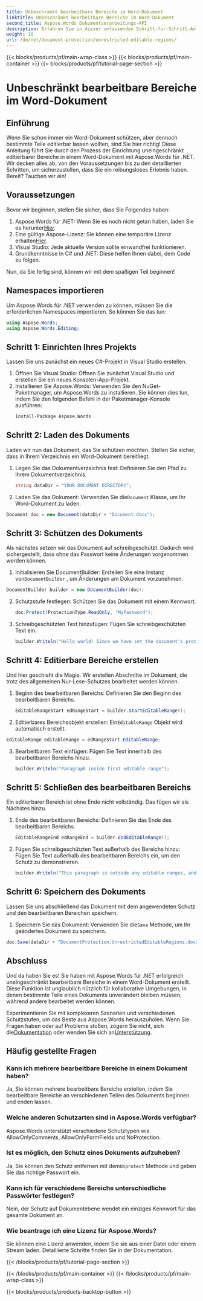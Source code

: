 ```yaml
---
title: Unbeschränkt bearbeitbare Bereiche im Word-Dokument
linktitle: Unbeschränkt bearbeitbare Bereiche im Word-Dokument
second_title: Aspose.Words Dokumentverarbeitungs-API
description: Erfahren Sie in dieser umfassenden Schritt-für-Schritt-Anleitung, wie Sie mit Aspose.Words für .NET uneingeschränkt bearbeitbare Bereiche in einem Word-Dokument erstellen.
weight: 10
url: /de/net/document-protection/unrestricted-editable-regions/
---
```


{{< blocks/products/pf/main-wrap-class >}}
{{< blocks/products/pf/main-container >}}
{{< blocks/products/pf/tutorial-page-section >}}

# Unbeschränkt bearbeitbare Bereiche im Word-Dokument

## Einführung

Wenn Sie schon immer ein Word-Dokument schützen, aber dennoch bestimmte Teile editierbar lassen wollten, sind Sie hier richtig! Diese Anleitung führt Sie durch den Prozess der Einrichtung uneingeschränkt editierbarer Bereiche in einem Word-Dokument mit Aspose.Words für .NET. Wir decken alles ab, von den Voraussetzungen bis zu den detaillierten Schritten, um sicherzustellen, dass Sie ein reibungsloses Erlebnis haben. Bereit? Tauchen wir ein!

## Voraussetzungen

Bevor wir beginnen, stellen Sie sicher, dass Sie Folgendes haben:

1.  Aspose.Words für .NET: Wenn Sie es noch nicht getan haben, laden Sie es herunter[Hier](https://releases.aspose.com/words/net/).
2. Eine gültige Aspose-Lizenz: Sie können eine temporäre Lizenz erhalten[Hier](https://purchase.aspose.com/temporary-license/).
3. Visual Studio: Jede aktuelle Version sollte einwandfrei funktionieren.
4. Grundkenntnisse in C# und .NET: Diese helfen Ihnen dabei, dem Code zu folgen.

Nun, da Sie fertig sind, können wir mit dem spaßigen Teil beginnen!

## Namespaces importieren

Um Aspose.Words für .NET verwenden zu können, müssen Sie die erforderlichen Namespaces importieren. So können Sie das tun:

```csharp
using Aspose.Words;
using Aspose.Words.Editing;
```

## Schritt 1: Einrichten Ihres Projekts

Lassen Sie uns zunächst ein neues C#-Projekt in Visual Studio erstellen.

1. Öffnen Sie Visual Studio: Öffnen Sie zunächst Visual Studio und erstellen Sie ein neues Konsolen-App-Projekt.
2. Installieren Sie Aspose.Words: Verwenden Sie den NuGet-Paketmanager, um Aspose.Words zu installieren. Sie können dies tun, indem Sie den folgenden Befehl in der Paketmanager-Konsole ausführen:
   ```sh
   Install-Package Aspose.Words
   ```

## Schritt 2: Laden des Dokuments

Laden wir nun das Dokument, das Sie schützen möchten. Stellen Sie sicher, dass in Ihrem Verzeichnis ein Word-Dokument bereitliegt.

1. Legen Sie das Dokumentverzeichnis fest: Definieren Sie den Pfad zu Ihrem Dokumentverzeichnis.
   ```csharp
   string dataDir = "YOUR DOCUMENT DIRECTORY";
   ```
2.  Laden Sie das Dokument: Verwenden Sie die`Document` Klasse, um Ihr Word-Dokument zu laden.
   ```csharp
   Document doc = new Document(dataDir + "Document.docx");
   ```

## Schritt 3: Schützen des Dokuments

Als nächstes setzen wir das Dokument auf schreibgeschützt. Dadurch wird sichergestellt, dass ohne das Passwort keine Änderungen vorgenommen werden können.

1.  Initialisieren Sie DocumentBuilder: Erstellen Sie eine Instanz von`DocumentBuilder` , um Änderungen am Dokument vorzunehmen.
   ```csharp
   DocumentBuilder builder = new DocumentBuilder(doc);
   ```
2. Schutzstufe festlegen: Schützen Sie das Dokument mit einem Kennwort.
   ```csharp
   doc.Protect(ProtectionType.ReadOnly, "MyPassword");
   ```
3. Schreibgeschützten Text hinzufügen: Fügen Sie schreibgeschützten Text ein.
   ```csharp
   builder.Writeln("Hello world! Since we have set the document's protection level to read-only, we cannot edit this paragraph without the password.");
   ```

## Schritt 4: Editierbare Bereiche erstellen

Und hier geschieht die Magie. Wir erstellen Abschnitte im Dokument, die trotz des allgemeinen Nur-Lese-Schutzes bearbeitet werden können.

1. Beginn des bearbeitbaren Bereichs: Definieren Sie den Beginn des bearbeitbaren Bereichs.
   ```csharp
   EditableRangeStart edRangeStart = builder.StartEditableRange();
   ```
2.  Editierbares Bereichsobjekt erstellen: Ein`EditableRange` Objekt wird automatisch erstellt.
   ```csharp
   EditableRange editableRange = edRangeStart.EditableRange;
   ```
3. Bearbeitbaren Text einfügen: Fügen Sie Text innerhalb des bearbeitbaren Bereichs hinzu.
   ```csharp
   builder.Writeln("Paragraph inside first editable range");
   ```

## Schritt 5: Schließen des bearbeitbaren Bereichs

Ein editierbarer Bereich ist ohne Ende nicht vollständig. Das fügen wir als Nächstes hinzu.

1. Ende des bearbeitbaren Bereichs: Definieren Sie das Ende des bearbeitbaren Bereichs.
   ```csharp
   EditableRangeEnd edRangeEnd = builder.EndEditableRange();
   ```
2. Fügen Sie schreibgeschützten Text außerhalb des Bereichs hinzu: Fügen Sie Text außerhalb des bearbeitbaren Bereichs ein, um den Schutz zu demonstrieren.
   ```csharp
   builder.Writeln("This paragraph is outside any editable ranges, and cannot be edited.");
   ```

## Schritt 6: Speichern des Dokuments

Lassen Sie uns abschließend das Dokument mit dem angewendeten Schutz und den bearbeitbaren Bereichen speichern.

1.  Speichern Sie das Dokument: Verwenden Sie die`Save` Methode, um Ihr geändertes Dokument zu speichern.
   ```csharp
   doc.Save(dataDir + "DocumentProtection.UnrestrictedEditableRegions.docx");
   ```

## Abschluss

Und da haben Sie es! Sie haben mit Aspose.Words für .NET erfolgreich uneingeschränkt bearbeitbare Bereiche in einem Word-Dokument erstellt. Diese Funktion ist unglaublich nützlich für kollaborative Umgebungen, in denen bestimmte Teile eines Dokuments unverändert bleiben müssen, während andere bearbeitet werden können. 

 Experimentieren Sie mit komplexeren Szenarien und verschiedenen Schutzstufen, um das Beste aus Aspose.Words herauszuholen. Wenn Sie Fragen haben oder auf Probleme stoßen, zögern Sie nicht, sich die[Dokumentation](https://reference.aspose.com/words/net/) oder wenden Sie sich an[Unterstützung](https://forum.aspose.com/c/words/8).

## Häufig gestellte Fragen

### Kann ich mehrere bearbeitbare Bereiche in einem Dokument haben?
Ja, Sie können mehrere bearbeitbare Bereiche erstellen, indem Sie bearbeitbare Bereiche an verschiedenen Teilen des Dokuments beginnen und enden lassen.

### Welche anderen Schutzarten sind in Aspose.Words verfügbar?
Aspose.Words unterstützt verschiedene Schutztypen wie AllowOnlyComments, AllowOnlyFormFields und NoProtection.

### Ist es möglich, den Schutz eines Dokuments aufzuheben?
 Ja, Sie können den Schutz entfernen mit dem`Unprotect` Methode und geben Sie das richtige Passwort ein.

### Kann ich für verschiedene Bereiche unterschiedliche Passwörter festlegen?
Nein, der Schutz auf Dokumentebene wendet ein einziges Kennwort für das gesamte Dokument an.

### Wie beantrage ich eine Lizenz für Aspose.Words?
Sie können eine Lizenz anwenden, indem Sie sie aus einer Datei oder einem Stream laden. Detaillierte Schritte finden Sie in der Dokumentation.

{{< /blocks/products/pf/tutorial-page-section >}}

{{< /blocks/products/pf/main-container >}}
{{< /blocks/products/pf/main-wrap-class >}}

{{< blocks/products/products-backtop-button >}}
